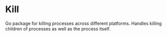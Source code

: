 # Kill

Go package for killing processes across different platforms. Handles killing children of processes as well as the process itself.
